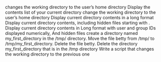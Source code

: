 changes the working directory to the user’s home directory
Display the contents list of your current directory
change the working directory to the user’s home directory
Display current directory contents in a long format
Display current directory contents, including hidden files starting with .
Display current directory contents in Long format with user and group IDs displayed numerically, And hidden files
create a directory named my_first_directory in the /tmp/ directory.
Move the file betty from /tmp/ to /tmp/my_first_directory.
Delete the file betty.
Delete the directory my_first_directory that is in the /tmp directory
Write a script that changes the working directory to the previous one
